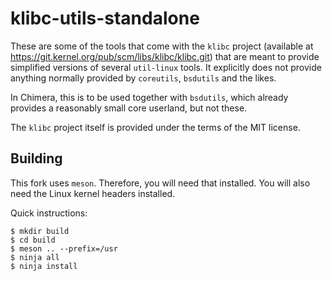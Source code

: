 # klibc-utils-standalone

These are some of the tools that come with the `klibc` project (available
at https://git.kernel.org/pub/scm/libs/klibc/klibc.git) that are meant to
provide simplified versions of several `util-linux` tools. It explicitly
does not provide anything normally provided by `coreutils`, `bsdutils` and
the likes.

In Chimera, this is to be used together with `bsdutils`, which already
provides a reasonably small core userland, but not these.

The `klibc` project itself is provided under the terms of the MIT license.

## Building

This fork uses `meson`. Therefore, you will need that installed. You will
also need the Linux kernel headers installed.

Quick instructions:

```
$ mkdir build
$ cd build
$ meson .. --prefix=/usr
$ ninja all
$ ninja install
```

